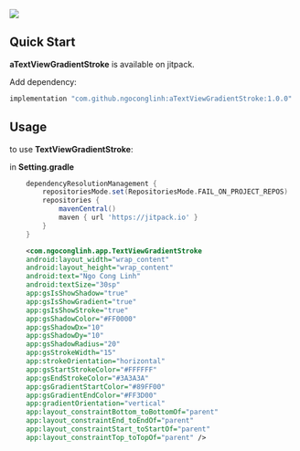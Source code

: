 [![](https://jitpack.io/v/ngoconglinh/aTextViewGradientStroke.svg)](https://jitpack.io/#ngoconglinh/aTextViewGradientStroke)

## Quick Start

**aTextViewGradientStroke** is available on jitpack.

Add dependency:

```groovy
implementation "com.github.ngoconglinh:aTextViewGradientStroke:1.0.0"
```

## Usage

to use **TextViewGradientStroke**:

in **Setting.gradle**
```groovy
	dependencyResolutionManagement {
		repositoriesMode.set(RepositoriesMode.FAIL_ON_PROJECT_REPOS)
		repositories {
			mavenCentral()
			maven { url 'https://jitpack.io' }
		}
	}
```
```xml
    <com.ngoconglinh.app.TextViewGradientStroke
    android:layout_width="wrap_content"
    android:layout_height="wrap_content"
    android:text="Ngo Cong Linh"
    android:textSize="30sp"
    app:gsIsShowShadow="true"
    app:gsIsShowGradient="true"
    app:gsIsShowStroke="true"
    app:gsShadowColor="#FF0000"
    app:gsShadowDx="10"
    app:gsShadowDy="10"
    app:gsShadowRadius="20"
    app:gsStrokeWidth="15"
    app:strokeOrientation="horizontal"
    app:gsStartStrokeColor="#FFFFFF"
    app:gsEndStrokeColor="#3A3A3A"
    app:gsGradientStartColor="#89FF00"
    app:gsGradientEndColor="#FF3D00"
    app:gradientOrientation="vertical"
    app:layout_constraintBottom_toBottomOf="parent"
    app:layout_constraintEnd_toEndOf="parent"
    app:layout_constraintStart_toStartOf="parent"
    app:layout_constraintTop_toTopOf="parent" />
```
